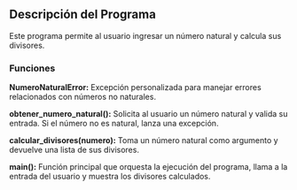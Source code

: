 ## **Descripción del Programa**

Este programa permite al usuario ingresar un número natural y calcula sus divisores.

### **Funciones**

**NumeroNaturalError:** Excepción personalizada para manejar errores relacionados con números no naturales.

**obtener_numero_natural():** Solicita al usuario un número natural y valida su entrada. Si el número no es natural, lanza una excepción.

**calcular_divisores(numero):** Toma un número natural como argumento y devuelve una lista de sus divisores.

**main():** Función principal que orquesta la ejecución del programa, llama a la entrada del usuario y muestra los divisores calculados.
